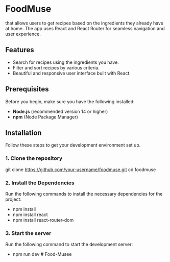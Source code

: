 # FoodMuse

 that allows users to get recipes based on the ingredients they already have at home. The app uses React and React Router for seamless navigation and user experience.

## Features
- Search for recipes using the ingredients you have.
- Filter and sort recipes by various criteria.
- Beautiful and responsive user interface built with React.

## Prerequisites

Before you begin, make sure you have the following installed:

- **Node.js** (recommended version 14 or higher)
- **npm** (Node Package Manager)

## Installation

Follow these steps to get your development environment set up.

### 1. Clone the repository

git clone https://github.com/your-username/foodmuse.git
cd foodmuse

### 2. Install the Dependencies
Run the following commands to install the necessary dependencies for the project:
- npm install
- npm install react
- npm install react-router-dom
### 3. Start the server
Run the following command to start the development server:
- npm run dev
#   F o o d - M u s e e 
 
 
